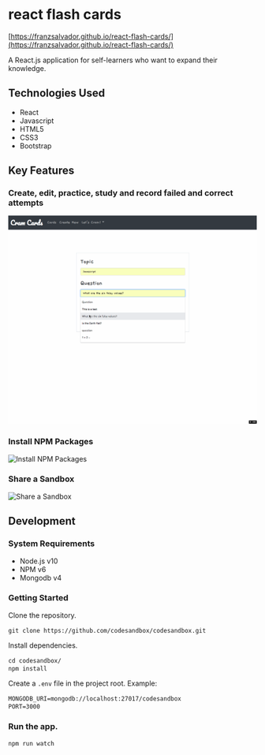 <!-- # react-flash-cards
<h2>Create, edit, and practice flashcards</h2>
  <p>A React.js application for self-learners who want to expand their knowledge.</p>
  <a href="https://franzsalvador.github.io/react-flash-cards/">Demo</a>
  <p></p>
  <img src="flash1.gif"/>
<h2>Technologies</h2>
  <ul>
    <li>Javascript</li>
    <li>React.js</li>
    <li>HTML5</li>
    <li>CSS3</li>
    <li>Bootstrap</li>
  </ul>
<h2>Key Features</h2>
  <ul>
    <li>Create cards</li>
    <li>Edit cards</li>
    <li>Practice cards</li>
    <li>Study by topic</li>
    <li>Record failed and correct attempts</li>
  </ul>
<h2>Usage</h2>
  <p>git clone https://github.com/franzsalvador/react-flash-cards</p>
  <p>npm install</p>
  <p>npm run watch</p> -->
# react flash cards

[https://franzsalvador.github.io/react-flash-cards/](https://franzsalvador.github.io/react-flash-cards/)

A React.js application for self-learners who want to expand their knowledge.

## Technologies Used
- React
- Javascript
- HTML5
- CSS3
- Bootstrap

## Key Features

### Create, edit, practice, study and record failed and correct attempts
![Demo](flash1.gif)

### Install NPM Packages
![Install NPM Packages](screenshots/install-packages.gif)

### Share a Sandbox
![Share a Sandbox](screenshots/share-sandbox.gif)

## Development

### System Requirements
- Node.js v10
- NPM v6
- Mongodb v4

### Getting Started

Clone the repository.
```
git clone https://github.com/codesandbox/codesandbox.git
```

Install dependencies.
```
cd codesandbox/
npm install
```

Create a `.env` file in the project root. Example:
```
MONGODB_URI=mongodb://localhost:27017/codesandbox
PORT=3000
```

### Run the app.
```
npm run watch
```
